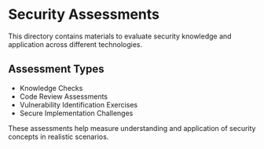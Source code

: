 # Security Assessments

This directory contains materials to evaluate security knowledge and application across different technologies.

## Assessment Types

- Knowledge Checks
- Code Review Assessments
- Vulnerability Identification Exercises
- Secure Implementation Challenges

These assessments help measure understanding and application of security concepts in realistic scenarios.
